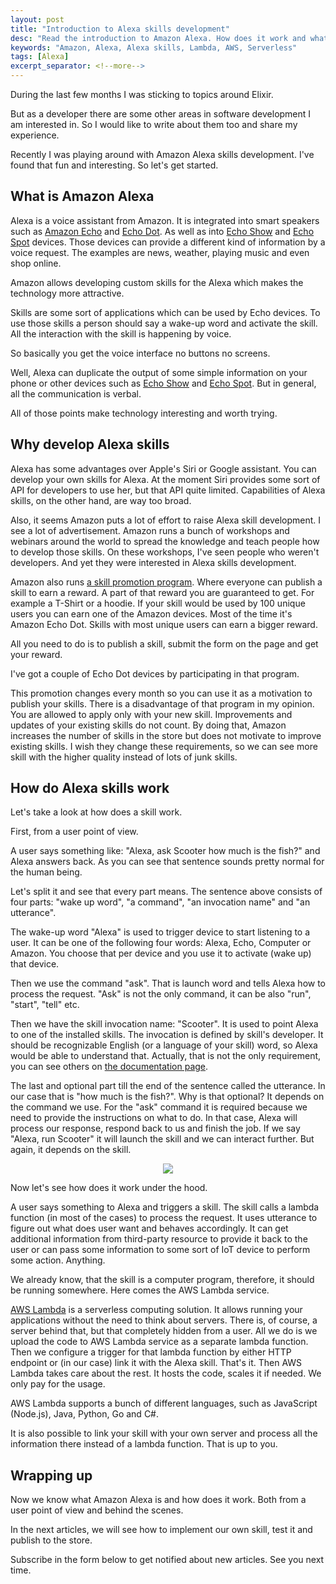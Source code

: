 ```yaml
---
layout: post
title: "Introduction to Alexa skills development"
desc: "Read the introduction to Amazon Alexa. How does it work and what kind of devices it supports."
keywords: "Amazon, Alexa, Alexa skills, Lambda, AWS, Serverless"
tags: [Alexa]
excerpt_separator: <!--more-->
---
```


During the last few months I was sticking to topics around Elixir.

But as a developer there are some other areas in software development I am interested in.
So I would like to write about them too and share my experience.

Recently I was playing around with Amazon Alexa skills development.
I've found that fun and interesting. So let's get started.

<!--more-->

## What is Amazon Alexa

Alexa is a voice assistant from Amazon. It is integrated into smart speakers such as [Amazon Echo](https://amzn.to/2tobQcD) and [Echo Dot](https://amzn.to/2tmNiB8).
As well as into [Echo Show](https://amzn.to/2MUkgku) and [Echo Spot](https://amzn.to/2tuGZuc) devices.
Those devices can provide a different kind of information by a voice request.
The examples are news, weather, playing music and even shop online.

Amazon allows developing custom skills for the Alexa which makes the technology more attractive.

Skills are some sort of applications which can be used by Echo devices.
To use those skills a person should say a wake-up word and activate the skill.
All the interaction with the skill is happening by voice.

So basically you get the voice interface no buttons no screens.

Well, Alexa can duplicate the output of some simple information on your phone or other devices such as [Echo Show](https://amzn.to/2MUkgku) and [Echo Spot](https://amzn.to/2tuGZuc). But in general, all the communication is verbal.

All of those points make technology interesting and worth trying.


## Why develop Alexa skills


Alexa has some advantages over Apple's Siri or Google assistant. You can develop your own skills for Alexa.
At the moment Siri provides some sort of API for developers to use her, but that API quite limited.
Capabilities of Alexa skills, on the other hand, are way too broad.


Also, it seems Amazon puts a lot of effort to raise Alexa skill development.
I see a lot of advertisement.
Amazon runs a bunch of workshops and webinars around the world to spread the knowledge and teach people how to develop those skills.
On these workshops, I've seen people who weren't developers. And yet they were interested in Alexa skills development.

Amazon also runs [a skill promotion program](https://developer.amazon.com/alexa-skills-kit/alexa-developer-skill-promotion).
Where everyone can publish a skill to earn a reward. A part of that reward you are guaranteed to get. For example a T-Shirt or a hoodie.
If your skill would be used by 100 unique users you can earn one of the Amazon devices. Most of the time it's Amazon Echo Dot.
Skills with most unique users can earn a bigger reward.

All you need to do is to publish a skill, submit the form on the page and get your reward.

I've got a couple of Echo Dot devices by participating in that program.

This promotion changes every month so you can use it as a motivation to publish your skills.
There is a disadvantage of that program in my opinion.
You are allowed to apply only with your new skill.
Improvements and updates of your existing skills do not count.
By doing that, Amazon increases the number of skills in the store but does not motivate to improve existing skills.
I wish they change these requirements, so we can see more skill with the higher quality instead of lots of junk skills.


## How do Alexa skills work

Let's take a look at how does a skill work.

First, from a user point of view.

A user says something like: "Alexa, ask Scooter how much is the fish?" and Alexa answers back.
As you can see that sentence sounds pretty normal for the human being.

Let's split it and see that every part means.
The sentence above consists of four parts: "wake up word", "a command", "an invocation name" and "an utterance".

The wake-up word "Alexa" is used to trigger device to start listening to a user.
It can be one of the following four words: Alexa, Echo, Computer or Amazon.
You choose that per device and you use it to activate (wake up) that device.

Then we use the command "ask". That is launch word and tells Alexa how to process the request.
"Ask" is not the only command, it can be also "run", "start", "tell" etc.

Then we have the skill invocation name: "Scooter". It is used to point Alexa to one of the installed skills.
The invocation is defined by skill's developer.
It should be recognizable English (or a language of your skill) word, so Alexa would be able to understand that.
Actually, that is not the only requirement, you can see others on [the documentation page](https://developer.amazon.com/docs/custom-skills/choose-the-invocation-name-for-a-custom-skill.html#cert-invocation-name-req).

The last and optional part till the end of the sentence called the utterance. In our case that is "how much is the fish?".
Why is that optional? It depends on the command we use. For the "ask" command it is required because we need to provide the instructions on what to do.
In that case, Alexa will process our response, respond back to us and finish the job.
If we say "Alexa, run Scooter" it will launch the skill and we can interact further. But again, it depends on the skill.


<p align="center">
  <img src="{{ site.url }}/img/posts/alexa-introduction/how_alexa_works.png" />
</p>

Now let's see how does it work under the hood.

A user says something to Alexa and triggers a skill. The skill calls a lambda function (in most of the cases) to process the request.
It uses utterance to figure out what does user want and behaves accordingly.
It can get additional information from third-party resource to provide it back to the user or can pass some information to some sort of IoT device to perform some action. Anything.

We already know, that the skill is a computer program, therefore, it should be running somewhere.
Here comes the AWS Lambda service.

[AWS Lambda](https://aws.amazon.com/lambda/) is a serverless computing solution.
It allows running your applications without the need to think about servers.
There is, of course, a server behind that, but that completely hidden from a user.
All we do is we upload the code to AWS Lambda service as a separate lambda function.
Then we configure a trigger for that lambda function by either HTTP endpoint or (in our case) link it with the Alexa skill.
That's it. Then AWS Lambda takes care about the rest. It hosts the code, scales it if needed. We only pay for the usage.

AWS Lambda supports a bunch of different languages, such as JavaScript (Node.js), Java, Python, Go and C#.

It is also possible to link your skill with your own server and process all the information there instead of a lambda function.
That is up to you.

## Wrapping up

Now we know what Amazon Alexa is and how does it work. Both from a user point of view and behind the scenes.

In the next articles, we will see how to implement our own skill, test it and publish to the store.

Subscribe in the form below to get notified about new articles. See you next time.
